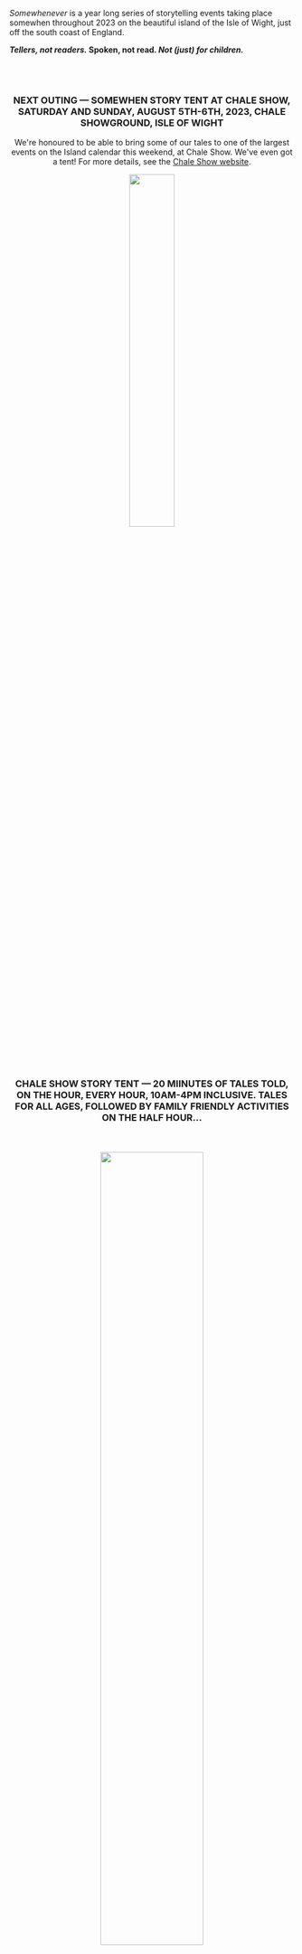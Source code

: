 *Somewhenever* is a year long series of storytelling events taking place somewhen throughout 2023 on the beautiful island of the Isle of Wight, just off the south coast of England.

__*Tellers, not readers.* Spoken, not read. *Not (just) for children.*__

<br/><br/>

<div style="text-align: center;">
<h3>NEXT OUTING — SOMEWHEN STORY TENT AT CHALE SHOW, SATURDAY AND SUNDAY, AUGUST 5TH-6TH, 2023, CHALE SHOWGROUND, ISLE OF WIGHT</h3>

<p>We're honoured to be able to bring some of our tales to one of the largest events on the Island calendar this weekend, at Chale Show. We've even got a tent! For more details, see the <a href="https://thechaleshow.co.uk/storytent/">Chale Show website</a>.</p>
</div>

<div style="text-align: center;"><img src="images/Somewhenever-Story-tent-logo-small-copy.jpg" width="40%" style="border:10px" /><br/>

<br/>
<h3>CHALE SHOW STORY TENT — 20 MIINUTES OF TALES TOLD, ON THE HOUR, EVERY HOUR, 10AM-4PM INCLUSIVE. TALES FOR ALL AGES, FOLLOWED BY FAMILY FRIENDLY ACTIVITIES ON THE HALF HOUR...</h3>
<br/></br/>
<img src="images/Somewhenever-story-tent-timetable-2023.jpg" width="60%" style="border:10px" /></div>

<br/><br/>

<h2>OVER FOR ANOTHER YEAR — SOMEWHEN EVENTS AT VENTNOR FRINGE, 2023</h2>

<p>Giants, green dragons, wonder tales, sock hunts…. The Island Storyteller's Somewhen team  brought a myriad of stories to Ventnor Fringe last week in a multitude of events.  Internationally renowned storyteller Xanthe Gresham Knight enthralled the audience with her tales chosen by the audience; Xanthe had stepped in at the last moment as well-known storyteller, Daniel Morden, had been taken ill. Sue Bailey said " It was great that Xanthe was able to come. We were looking for someone of a similar calibre to Daniel, and Xanthe pulled the stops out to fill the void with mesmerising stories and accordion playing".</p>

<div><img src="images/xanthe-vf-2023-small.jpg" width="60%" style="border:10px" /></div>

<p>Tony ‘Monty' Hirst hot-footed from a pop-up Somewhen Storytelling set at Calbourn Watermill's *Arthurian Weekend* to open up the feast of Somewhen storytelling events at the Fringe with another outing of 'Unforeseen Consequences', his set of slightly nonsensical tales where the outcome is not always expected! He said "The fringe is a fantastic opportunity for bringing traditional stories to new audiences. Storytelling was the standup of its day, and many of the tales work as well today as ever they did."</p>

<div><img src="images/sw_banner_watermill.jpg" width="60%" style="border:10px" /></div>

<p>On the Wednesday midway through Fringe week, seven regulars people, from the Island Storytellers' monthly story round, took to the floor to tell tales linked by the word green.  Sue continued  "I loved the diversity of voices and styles at our ‘Green' storytelling at Ventnor library. It really showed that stories come in many forms whether they are based on anecdotes, traditional folk tales  or even on impossibly probable animal stories.  We rocked with laughter when local storyteller Sue Clark related  her story of how their caravanning group  converted a car into a green dragon."</p>

<div><img src="images/sue-clarke-vf-2023-small.jpg" width="60%" style="border:10px" /></div>

<p>Stories continued on the final Friday, when <a href="https://tistales.org.uk/">TisTales</a>, a trio of local storytellers, regaled a packed audience at Ventnor Arts Club with tales of giants.  Holly Medland's tales of the origin of Britain gave a possible insight into the assertive nature of women on these islands today, as the heroine, Albina, encouraged the daughters of a  Syrian king to rise up against the mundane and devaluing requirements of being  obedient and subservient wives.</p>

<div><img src="images/holly-vf-2023-small.jpg" width="60%" style="border:10px" /></div>

<p>Welsh hero, Bendigeidfran ("Bran the Blessed"), Irish giant, Fionn mac Cumhail and Norse god, Thor, also featured in this excellent hour of stories.</p>

<div><img src="images/sw_banner_arts_club_vf_2023.jpg" width="60%" style="border:10px" /></div>

<p>On Saturday and Sunday Sue Bailey led one of her infamous and highly engaging storywalks. "One sock – a riddle  and story filled sock hunt, is such fun"  said Sue.  "The children are very sharp eyed and always manage to follow the clues and find all my missing socks.  I love the way they work  together and even though they are keen to be the finders,  they make sure all the children taking part have a chance to find something".</p>

<div><img src="images/sue-socks-walk-vf-2023.jpg" width="60%" style="border:10px" /></div>

<p>As wll as ticketed performances, stories were also told as part of several free fringe sets in the Fringe Square.</p>

<div><img src="images/sw_banner_fringe_sq_vf_2023.jpg" width="60%" style="border:10px" /></div>

<p>Sue Bailey continued "It has been great being part of Ventnor Fringe.  We are very grateful to the organisers  for providing a platform for all the performances,  whether they be local, national or international.  Our storytelling events this week have been part of a year long lottery supported project called ‘Somewhen Storytelling'.</p>

<div style="text-align: center;"><img src="images/xanthe-vf23-flyer.jpeg" width="40%" style="border:10px" /> <img src="images/sw-vf.jpeg" width="40%" style="border:10px" /></div>

<div style="text-align: center;">

<h3><a href="https://vfringe.co.uk/events/dark-tales-from-the-woods/">XANTHE GRESHAM-KNIGHT — BAG OF WONDERS</a></h3></div>

Date: Wednesday 26th July 5-6pm  
Venue: Boniface Studios (The Hall)  

__Storytelling that's as sharp as a lemon and as sweet as a nut. Accept it or not, we're all hooked on our baggage system...__

...whether it's a clutch bag or a holdall. But forget what's in yours, and come and rummage around in Xanthe's bottomless bag. Between the kitchen sink and the old tube tickets lies a pick and mix of marvels, fibs and fables.

<p style="text-align: center;"><a href=""><img width="80%" src="images/bag-of-wonders1.jpg" /></a></p>

Featuring audience prompted stories accompanied by great accordion playing, performer Xanthe Gresham-Knight is hot footing it down from international storytelling festival, Festival at the Edge, to Ventnor, to present storytelling in its liveliest and most interactive form. So come and see what you can pull from this lucky dip!

As presented at the Soho Theatre and Literature Festivals throughout the UK, Europe and New Zealand.

"An audible feast!" *Gulf News, Waiheke Island New Zealand*

"The Island story-loving audience - and anyone story-curious - is going to LOVE Xanthe's repertoire of stories and her playful, connected style of telling and her verbal ingenuity!" *Nell Phoenix, Somewhen Storytelling Festival, 2023, headliner*

[__Tickets now available for purchase__](https://thelittleboxoffice.com/ventnorexchange/book/event/180553) *(£10, Culture / Unlimited Pass 2for1)*

<hr/>

<div style="text-align: center;"><h3><a href="https://vfringe.co.uk/events/here-be-giants/">'TIS TALES — HERE BE GIANTS</a></h3>
</div>

Friday 28 July 2023, 3:00 pm - 4:00 pm  
Ventnor Arts Club  
Tickets: [£8, Under 25 £5, Culture / Unlimited Pass 2for1](https://vfringe.co.uk/events/here-be-giants/)  

The three Island storytellers, Holly Medland, Monty (Tony) Hirst and Sue Bailey, that comprise [*'Tis Tales*](https://tistales.org.uk/), tell larger than life stories about larger than life characters.

Trolls, ogres, giants and gargantuan monsters, – all have a nightmarish place in the human psyche. Come and hear how the mighty are overcome in tales, of foolishness and bravery, from near and far flung lands.

The storytelling trio's success at last year's Fringe helped kick start the Isle of Wight's very own Somewhen Storytelling Festival, which took place in June this year.

Don't miss their fresh and enthusiastic renditions of these tales. The stories may have been first told once upon a somewhenever, somewherever, a very long time ago… but be assured , these tales will stay with you long after the last word is spoken.

<p style="text-align: center;"><a href=""><img width="50%" src="images/tis-vf--giant.png" /></a></p>


<hr/>

<div style="text-align: center;"><h3><a href="https://vfringe.co.uk/events/green/">ISLAND STORYTELLERS — GREEN</a></h3>
</div>

Date / time: Wednesday 26 July 2023, 7:30 pm - 9:30 pm  
Ventnor Library  

GREEN is life itself. From the smallest flower to the oldest oak; flashing eyes of love to the dark plots of jealous envy; ‘The force through the green fuse drives the flower...'. And don't forget lizards, parrots and dragons with their GREEN Scales and Tails. Come to hear GREEN stories of every description as told by the Island Storytellers.

The simple art of storytelling has been with us forever, enjoyed by young and old alike, in all parts of the world. Come join us to hear a mix of tales linked together by the colour green, and brought to you by The Island Storytellers, a group of people who meet monthly, keen to keep alive the age old art of oral storytelling and share the pleasure of listening and telling.

This evening of tales will be great for adults and older children. A cosy atmosphere with (green!) refreshments in the break.

*Storytelling as living oral culture. Tales for all ages, spoken not read. Because stories aren't (just) for children.*

<hr/>

<div style="text-align: center;"><h3><a href="https://vfringe.co.uk/events/one-sock-a-storytelling-riddle-filled-sock-hunt/">SUE BAILEY — ONE SOCK - A STORYTELLING RIDDLE FILLED SOCK HUNT</a></h3>
</div>

Saturday 29 July 2023 11:00am and Sunday 30 July 2023 11:00am  
Assemble: Ventnor Town Council 1, Salisbury Gardens, Dudley Road  
Tickets: [£6 per child – adults free, Culture /Unlimited Pass 2for1](https://thelittleboxoffice.com/ventnorexchange/book/event/179862)


How many odd socks are there in your house? In Sue-the-storyteller's house there seem to be dozens. She's on the hunt for some pairs.

Can you help her find them?

You'll need sharp eyes and keen ears as there might be some clues in the stories she tells, as you search along the coastal paths for the missing socks.

If you succeed in finding all the socks, you will be a sockdologer – an outstanding person!

<hr/>

<div style="text-align: center;"><h3><a href="https://vfringe.co.uk/events/green/">TONY "MONTY" HIRST — TRADITIONAL TALES</a></h3>
</div>

Date / time: Tuesday 25 July 2023, 1:00 pm - 1:30 pm  
Fringe Square, Ventnor  
FREE / Free Fringe

<hr/> 


## Previous Events

The *Somewhenever Storytelling* events kicked off with the first [*Somewhen Storytelling Festival, 2023*](./somewhen-festival-2023), a two day, non-camping storytelling festival with storytelling sessions aimed specifically at adults, with plenty for children too, on the first weekend of June (June 3rd-4th, 2023) at the [Isle of Wight Steam Railway](https://iwsteamrailway.co.uk/), Havenstreet.

<br/><br/>

<div style="text-align: center;"><strong><a href="./somewhen-festival-2023"> &gt;&gt;&gt; Somewhen Festival, 2023</a></strong></div>

<div style="text-align: center;"><a href="./somewhen-festival-2023"><img width="50%" src="images/Somewhen_poster_2023_FINAL_v2_compressed.png" /></a></div>

<hr/>

<div style="text-align: center;"><h3>TONY "MONTY" HIRST — UNFORESEEN CONSEQUENCES</h3></div>

Ventnor Fringe 2023 — Sunday 23 July 2023, 5:00pm - 6.00pm  
Boniface Studios (The Studio)  
Tickets were priced: *£8, Under 25 £5, Culture / Unlimited Pass 2for1*

__Whatever the streaming services try to tell you, the best stories, and the best storytelling, are NOT best told through a screen...__

The best stories are the stories that just kept on, and keep on, being told, somewherever, and somewhenever, for generations. And the best way to experience them is the original way - from a storyteller. Traditional stories, traditionally told, but still as colourful and vibrant, and entertaining as ever they were. Every so often, some of them disappear from view, but then they make a return, and re-enter the storytelling tradition they never really left...

So make yourself comfortable, and journey to the land of once upon a time, where tales are told that aren't (just) for children. Come and hear island based storyteller [Tony "Monty" Hirst](https://tistales.org.uk/about/monty/) tell of how two farmers tried to get the better of their neighbour, whilst a young prince accepted a challenge to win a beautiful princess. A dragon-serpent watches on as a childless old couple suddenly find they have a child to bring up, a blacksmith does a deal with a devil, and young man certainly knows how to use his head.

What could possibly go wrong...?

<p style="text-align: center;"><a href=""><img width="50%" src="images/month-vf--unforeseen.png" /></a></p>

<hr/>

*Somewhen Storytelling* is supported by an Arts Council National Lottery Project Grant.

![Arts Council / National Lottery funded logo.](./images/arts_council_supported_black.png)

<script data-goatcounter="https://somewhen.goatcounter.com/count"
        async src="//gc.zgo.at/count.js"></script>
